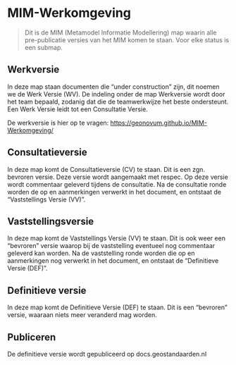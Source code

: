 MIM-Werkomgeving
================

>   Dit is de MIM (Metamodel Informatie Modellering) map waarin alle
>   pre-publicatie versies van het MIM komen te staan. Voor elke status is een
>   submap.

Werkversie
----------

In deze map staan documenten die “under construction” zijn, dit noemen we de
Werk Versie (WV). De indeling onder de map Werkversie wordt door het team
bepaald, zodanig dat die de teamwerkwijze het beste ondersteunt. Een Werk Versie
leidt tot een Consultatie Versie.

De werkversie is hier op te vragen:
<https://geonovum.github.io/MIM-Werkomgeving/>

Consultatieversie
-----------------

In deze map komt de Consultatieversie (CV) te staan. Dit is een zgn. bevroren
versie. Deze versie wordt aangemaakt met respec. Op deze versie wordt commentaar
geleverd tijdens de consultatie. Na de consultatie ronde worden de op en
aanmerkingen verwerkt in het document, en ontstaat de “Vaststellings Versie
(VV)”.

Vaststellingsversie
-------------------

In deze map komt de Vaststellings Versie (VV) te staan. Dit is ook weer een
“bevroren” versie waarop bij de vaststelling eventueel nog commentaar geleverd
kan worden. Na de vaststelling ronde worden die op en aanmerkingen nog verwerkt
in het document, en ontstaat de “Definitieve Versie (DEF)”.

Definitieve versie
------------------

In deze map komt de Definitieve Versie (DEF) te staan. Dit is een “bevroren”
versie, waaraan niets meer veranderd mag worden.

Publiceren
----------

De definitieve versie wordt gepubliceerd op docs.geostandaarden.nl
